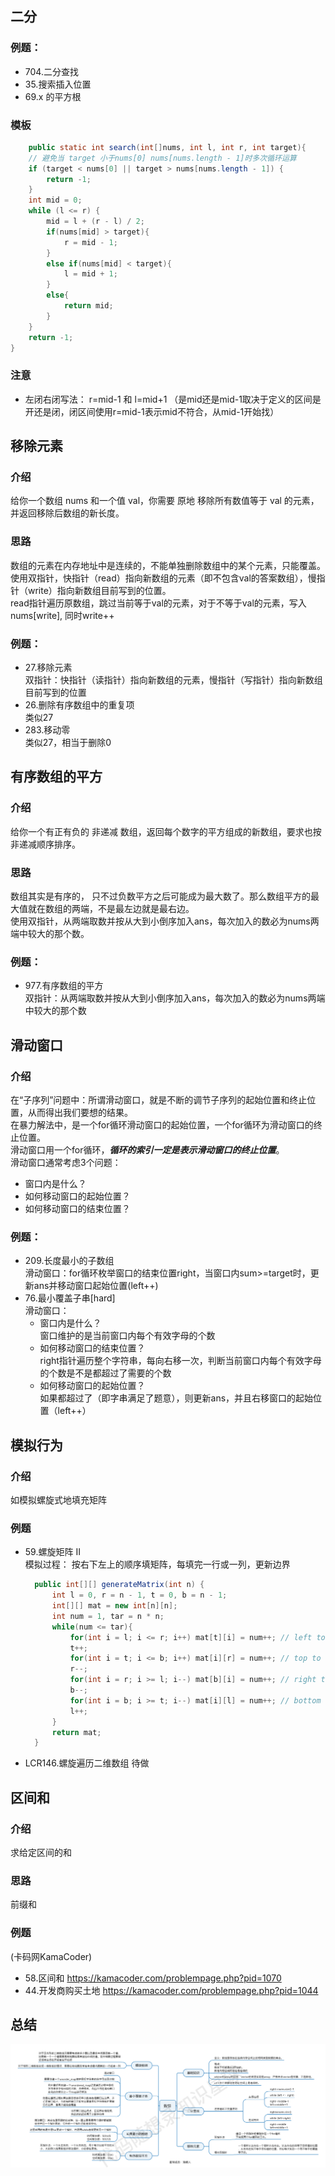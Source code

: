 ## 二分

### 例题： 
- 704.二分查找
- 35.搜索插入位置
- 69.x 的平方根

### 模板

```java
    public static int search(int[]nums, int l, int r, int target){
    // 避免当 target 小于nums[0] nums[nums.length - 1]时多次循环运算
    if (target < nums[0] || target > nums[nums.length - 1]) {
        return -1;
    }
    int mid = 0;
    while (l <= r) {
        mid = l + (r - l) / 2;
        if(nums[mid] > target){
            r = mid - 1;
        }
        else if(nums[mid] < target){
            l = mid + 1;
        }
        else{
            return mid;
        }
    }
    return -1;
}
```

### 注意
- 左闭右闭写法： r=mid-1 和 l=mid+1 （是mid还是mid-1取决于定义的区间是开还是闭，闭区间使用r=mid-1表示mid不符合，从mid-1开始找）

## 移除元素

### 介绍
给你一个数组 nums 和一个值 val，你需要 原地 移除所有数值等于 val 的元素，并返回移除后数组的新长度。

### 思路
数组的元素在内存地址中是连续的，不能单独删除数组中的某个元素，只能覆盖。  
使用双指针，快指针（read）指向新数组的元素（即不包含val的答案数组），慢指针（write）指向新数组目前写到的位置。  
read指针遍历原数组，跳过当前等于val的元素，对于不等于val的元素，写入nums[write], 同时write++

### 例题： 
- 27.移除元素  
  双指针：快指针（读指针）指向新数组的元素，慢指针（写指针）指向新数组目前写到的位置
- 26.删除有序数组中的重复项  
  类似27
- 283.移动零  
  类似27，相当于删除0

## 有序数组的平方

### 介绍
给你一个有正有负的 非递减 数组，返回每个数字的平方组成的新数组，要求也按非递减顺序排序。

### 思路
数组其实是有序的， 只不过负数平方之后可能成为最大数了。那么数组平方的最大值就在数组的两端，不是最左边就是最右边。  
使用双指针，从两端取数并按从大到小倒序加入ans，每次加入的数必为nums两端中较大的那个数。

### 例题： 
- 977.有序数组的平方  
  双指针：从两端取数并按从大到小倒序加入ans，每次加入的数必为nums两端中较大的那个数

## 滑动窗口

### 介绍
在“子序列”问题中：所谓滑动窗口，就是不断的调节子序列的起始位置和终止位置，从而得出我们要想的结果。  
在暴力解法中，是一个for循环滑动窗口的起始位置，一个for循环为滑动窗口的终止位置。  
滑动窗口用一个for循环，***循环的索引一定是表示滑动窗口的终止位置***。  
滑动窗口通常考虑3个问题：  
- 窗口内是什么？
- 如何移动窗口的起始位置？
- 如何移动窗口的结束位置？

### 例题： 
- 209.长度最小的子数组  
  滑动窗口：for循环枚举窗口的结束位置right，当窗口内sum>=target时，更新ans并移动窗口起始位置(left++)
- 76.最小覆盖子串[hard]  
  滑动窗口：
  - 窗口内是什么？  
    窗口维护的是当前窗口内每个有效字母的个数
  - 如何移动窗口的结束位置？  
    right指针遍历整个字符串，每向右移一次，判断当前窗口内每个有效字母的个数是不是都超过了需要的个数
  - 如何移动窗口的起始位置？  
    如果都超过了（即字串满足了题意），则更新ans，并且右移窗口的起始位置（left++）

## 模拟行为

### 介绍
如模拟螺旋式地填充矩阵

### 例题
- 59.螺旋矩阵 II  
  模拟过程： 按右下左上的顺序填矩阵，每填完一行或一列，更新边界
  ```java
    public int[][] generateMatrix(int n) {
        int l = 0, r = n - 1, t = 0, b = n - 1;
        int[][] mat = new int[n][n];
        int num = 1, tar = n * n;
        while(num <= tar){
            for(int i = l; i <= r; i++) mat[t][i] = num++; // left to right.
            t++;
            for(int i = t; i <= b; i++) mat[i][r] = num++; // top to bottom.
            r--;
            for(int i = r; i >= l; i--) mat[b][i] = num++; // right to left.
            b--;
            for(int i = b; i >= t; i--) mat[i][l] = num++; // bottom to top.
            l++;
        }
        return mat;
    }
  ```
- LCR146.螺旋遍历二维数组
  待做

## 区间和

### 介绍
求给定区间的和

### 思路
前缀和

### 例题
(卡码网KamaCoder)  
- 58.区间和
  https://kamacoder.com/problempage.php?pid=1070
- 44.开发商购买土地
  https://kamacoder.com/problempage.php?pid=1044

## 总结
<img src="images/数组总结.png" alt="img 加载失败">
  

